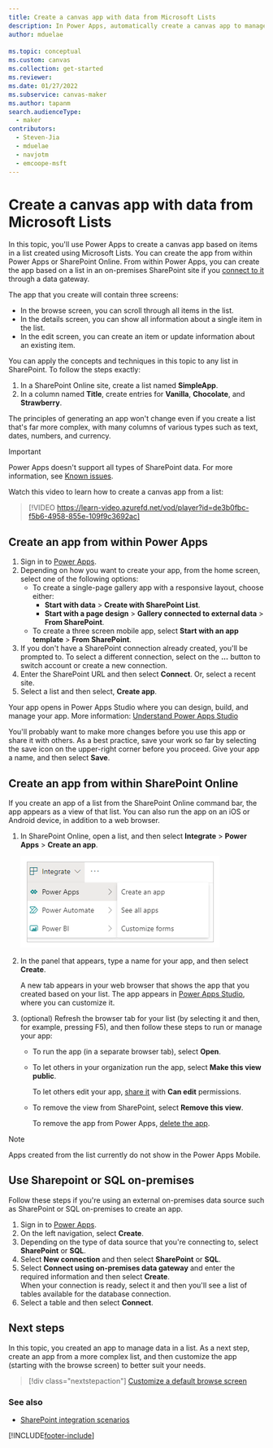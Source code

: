 ```yaml
---
title: Create a canvas app with data from Microsoft Lists
description: In Power Apps, automatically create a canvas app to manage data in a list created using Microsoft Lists.
author: mduelae

ms.topic: conceptual
ms.custom: canvas
ms.collection: get-started
ms.reviewer: 
ms.date: 01/27/2022
ms.subservice: canvas-maker
ms.author: tapanm
search.audienceType: 
  - maker
contributors:
  - Steven-Jia
  - mduelae
  - navjotm
  - emcoope-msft
---
```

# Create a canvas app with data from Microsoft Lists

In this topic, you'll use Power Apps to create a canvas app based on items in a list created using Microsoft Lists. You can create the app from within Power Apps or SharePoint Online. From within Power Apps, you can create the app based on a list in an on-premises SharePoint site if you [connect to it](connections/connection-sharepoint-online.md#create-a-connection) through a data gateway.

The app that you create will contain three screens:

- In the browse screen, you can scroll through all items in the list.
- In the details screen, you can show all information about a single item in the list.
- In the edit screen, you can create an item or update information about an existing item.

You can apply the concepts and techniques in this topic to any list in SharePoint. To follow the steps exactly:

1. In a SharePoint Online site, create a list named **SimpleApp**.
2. In a column named **Title**, create entries for **Vanilla**, **Chocolate**, and **Strawberry**.

The principles of generating an app won't change even if you create a list that's far more complex, with many columns of various types such as text, dates, numbers, and currency.

> [!IMPORTANT]
> Power Apps doesn't support all types of SharePoint data. For more information, see [Known issues](connections/connection-sharepoint-online.md#known-issues).

Watch this video to learn how to create a canvas app from a list:
> [!VIDEO https://learn-video.azurefd.net/vod/player?id=de3b0fbc-f5b6-4958-855e-109f9c3692ac]


## Create an app from within Power Apps

1. Sign in to [Power Apps](https://make.powerapps.com?utm_source=padocs&utm_medium=linkinadoc&utm_campaign=referralsfromdoc).
1. Depending on how you want to create your app, from the home screen, select one of the following options:
   - To create a single-page gallery app with a responsive layout, choose either:
      - **Start with data** > **Create with SharePoint List**.
      - **Start with a page design** > **Gallery connected to external data** > **From SharePoint**.
   - To create a three screen mobile app, select **Start with an app template** > **From SharePoint**.
1. If you don't have a SharePoint connection already created, you'll be prompted to. To select a different connection, select on the **...** button to switch account or create a new connection. 
1. Enter the SharePoint URL and then select **Connect**. Or, select a recent site.
1. Select a list and then select, **Create app**.

Your app opens in Power Apps Studio where you can design, build, and manage your app. More information: [Understand Power Apps Studio](power-apps-studio.md)

You'll probably want to make more changes before you use this app or share it with others. As a best practice, save your work so far by selecting the save icon on the upper-right corner before you proceed. Give your app a name, and then select **Save**.


## Create an app from within SharePoint Online

If you create an app of a list from the SharePoint Online command bar, the app appears as a view of that list. You can also run the app on an iOS or Android device, in addition to a web browser.

1. In SharePoint Online, open a list, and then select **Integrate** > **Power Apps** > **Create an app**.

    ![Create an app.](./media/app-from-sharepoint/generate-new-app.png)

1. In the panel that appears, type a name for your app, and then select **Create**.

   A new tab appears in your web browser that shows the app that you created based on your list. The app appears in [Power Apps Studio](intro-maker-portal.md), where you can customize it.


1. (optional) Refresh the browser tab for your list (by selecting it and then, for example, pressing F5), and then follow these steps to run or manage your app:

    - To run the app (in a separate browser tab), select **Open**.
    - To let others in your organization run the app, select **Make this view public**.

        To let others edit your app, [share it](share-app.md) with **Can edit** permissions.

    - To remove the view from SharePoint, select **Remove this view**.

        To remove the app from Power Apps, [delete the app](delete-app.md).

> [!NOTE]
> Apps created from the list currently do not show in the Power Apps Mobile.

## Use Sharepoint or SQL on-premises

 Follow these steps if you're using an external on-premises data source such as SharePoint or SQL on-premises to create an app.
 
1. Sign in to [Power Apps](https://make.powerapps.com?utm_source=padocs&utm_medium=linkinadoc&utm_campaign=referralsfromdoc).
2. On the left navigation, select **Create**.
3. Depending on the type of data source that you're connecting to, select **SharePoint** or **SQL**.
4. Select **New connection** and then select **SharePoint** or **SQL**. 
5. Select **Connect using on-premises data gateway** and enter the required information and then select **Create**. <br> When your connection is ready, select it and then you'll see a list of tables available for the database connection.
6. Select a table and then select **Connect**.

 

## Next steps
In this topic, you created an app to manage data in a list. As a next step, create an app from a more complex list, and then customize the app (starting with the browse screen) to better suit your needs.

> [!div class="nextstepaction"]
> [Customize a default browse screen](customize-layout-sharepoint.md)

### See also

- [SharePoint integration scenarios](sharepoint/scenarios-intro.md)


[!INCLUDE[footer-include](../../includes/footer-banner.md)]

